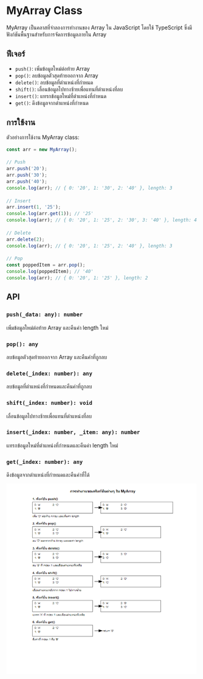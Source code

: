 # MyArray Class

MyArray เป็นคลาสที่จำลองการทำงานของ Array ใน JavaScript โดยใช้ TypeScript ซึ่งมีฟังก์ชันพื้นฐานสำหรับการจัดการข้อมูลภายใน Array

## ฟีเจอร์

- `push()`: เพิ่มข้อมูลใหม่ต่อท้าย Array
- `pop()`: ลบข้อมูลตัวสุดท้ายออกจาก Array
- `delete()`: ลบข้อมูลที่ตำแหน่งที่กำหนด
- `shift()`: เลื่อนข้อมูลไปทางซ้ายเพื่อแทนที่ตำแหน่งที่ลบ
- `insert()`: แทรกข้อมูลใหม่ที่ตำแหน่งที่กำหนด
- `get()`: ดึงข้อมูลจากตำแหน่งที่กำหนด


## การใช้งาน

ตัวอย่างการใช้งาน MyArray class:

```typescript
const arr = new MyArray();

// Push
arr.push('20');
arr.push('30');
arr.push('40');
console.log(arr); // { 0: '20', 1: '30', 2: '40' }, length: 3

// Insert
arr.insert(1, '25');
console.log(arr.get(1)); // '25'
console.log(arr); // { 0: '20', 1: '25', 2: '30', 3: '40' }, length: 4

// Delete
arr.delete(2);
console.log(arr); // { 0: '20', 1: '25', 2: '40' }, length: 3

// Pop
const poppedItem = arr.pop();
console.log(poppedItem); // '40'
console.log(arr); // { 0: '20', 1: '25' }, length: 2
```

## API

### `push(_data: any): number`
เพิ่มข้อมูลใหม่ต่อท้าย Array และคืนค่า length ใหม่

### `pop(): any`
ลบข้อมูลตัวสุดท้ายออกจาก Array และคืนค่าที่ถูกลบ

### `delete(_index: number): any`
ลบข้อมูลที่ตำแหน่งที่กำหนดและคืนค่าที่ถูกลบ

### `shift(_index: number): void`
เลื่อนข้อมูลไปทางซ้ายเพื่อแทนที่ตำแหน่งที่ลบ

### `insert(_index: number, _item: any): number`
แทรกข้อมูลใหม่ที่ตำแหน่งที่กำหนดและคืนค่า length ใหม่

### `get(_index: number): any`
ดึงข้อมูลจากตำแหน่งที่กำหนดและคืนค่าที่ได้

<img src="./Array.png" alt="Array" width="500" height="500">